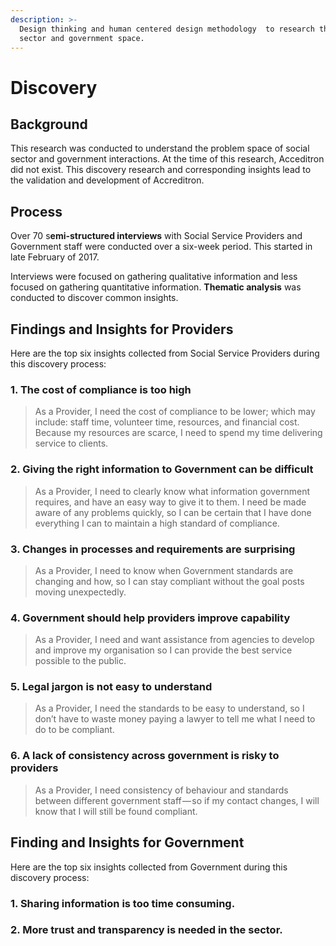 ```yaml
---
description: >-
  Design thinking and human centered design methodology  to research the social
  sector and government space.
---
```


# Discovery

## Background

This research was conducted to understand the problem space of social sector and government interactions. At the time of this research, Acceditron did not exist. This discovery research and corresponding insights lead to the validation and development of Accreditron.

## Process

Over 70 s**emi-structured interviews** with Social Service Providers and Government staff were conducted over a six-week period. This started in late February of 2017.

Interviews were focused on gathering qualitative information and less focused on gathering quantitative information. **Thematic analysis** was conducted to discover common insights. 

## Findings and Insights for Providers

Here are the top six insights collected from Social Service Providers during this discovery process:

### 1. **The cost of compliance is too high**

> As a Provider, I need the cost of compliance to be lower; which may include: staff time, volunteer time, resources, and financial cost. Because my resources are scarce, I need to spend my time delivering service to clients.

### 2. Giving the right information to Government can be difficult

> As a Provider, I need to clearly know what information government requires, and have an easy way to give it to them. I need be made aware of any problems quickly, so I can be certain that I have done everything I can to maintain a high standard of compliance.

### 3. **Changes in processes and requirements are surprising**

> As a Provider, I need to know when Government standards are changing and how, so I can stay compliant without the goal posts moving unexpectedly.

### 4. **Government should help providers improve capability**

> As a Provider, I need and want assistance from agencies to develop and improve my organisation so I can provide the best service possible to the public.

### 5. Legal jargon is not easy to understand

> As a Provider, I need the standards to be easy to understand, so I don’t have to waste money paying a lawyer to tell me what I need to do to be compliant.

### 6. **A lack of consistency across government is risky to providers**

> As a Provider, I need consistency of behaviour and standards between different government staff — so if my contact changes, I will know that I will still be found compliant.



## Finding and Insights for Government

Here are the top six insights collected from Government during this discovery process:

### 1. Sharing information is too time consuming.

### 2. More trust and transparency is needed in the sector.





